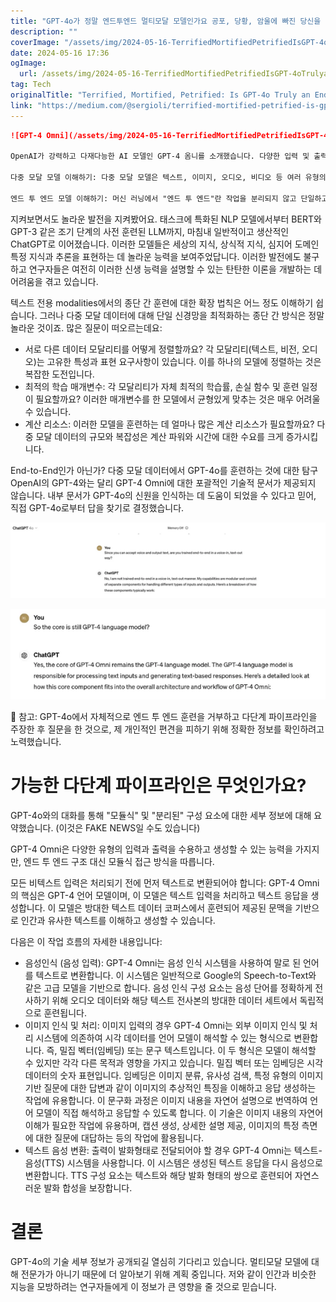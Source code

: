 ```yaml
---
title: "GPT-4o가 정말 엔드투엔드 멀티모달 모델인가요 공포, 당황, 암울에 빠진 당신을 떤들어드릴게요"
description: ""
coverImage: "/assets/img/2024-05-16-TerrifiedMortifiedPetrifiedIsGPT-4oTrulyanEnd-to-EndMulti-ModalModel_0.png"
date: 2024-05-16 17:36
ogImage: 
  url: /assets/img/2024-05-16-TerrifiedMortifiedPetrifiedIsGPT-4oTrulyanEnd-to-EndMulti-ModalModel_0.png
tag: Tech
originalTitle: "Terrified, Mortified, Petrified: Is GPT-4o Truly an End-to-End Multi-Modal Model?"
link: "https://medium.com/@sergioli/terrified-mortified-petrified-is-gpt-4o-truly-an-end-to-end-multi-modal-model-fe2ab3b934f2"
---
```



```markdown
![GPT-4 Omni](/assets/img/2024-05-16-TerrifiedMortifiedPetrifiedIsGPT-4oTrulyanEnd-to-EndMulti-ModalModel_0.png)

OpenAI가 강력하고 다재다능한 AI 모델인 GPT-4 옴니를 소개했습니다. 다양한 입력 및 출력 형식을 처리하는 능력이 탁월하지만, 기술 전문가와 연구자들이 GPT-4 옴니가 엔드 투 엔드 다중 모달 모델인지 아닌지를 이해하는 것은 매우 중요합니다. 이 구별은 다양한 영역에서의 응용에 대한 적절한 기대 설정 및 기능을 올바르게 활용하는 데 중요합니다.

다중 모달 모델 이해하기: 다중 모달 모델은 텍스트, 이미지, 오디오, 비디오 등 여러 유형의 데이터를 처리하고 생성하는 AI 시스템입니다. 이러한 모델은 다양한 입력의 종합적인 이해가 필요한 작업을 수행하기 위해 여러 모달리티의 정보를 통합합니다. 특히 엔드 투 엔드 다중 모달 모델은 각 모달리티에 대해 별도의 모델을 사용하지 않고 원시 데이터 입력(예: 음성, 이미지)을 직접 처리하여 출력(예: 텍스트, 생성된 이미지)을 생성합니다.

엔드 투 엔드 모델 이해하기: 머신 러닝에서 "엔드 투 엔드"란 작업을 분리되지 않고 단일하고 일관된 프로세스에서 시작부터 끝까지 수행하는 모델을 가리킵니다. 그러나 GPT-4 옴니는 전달 방식을 사용하여 각각 다른 유형의 데이터 및 작업을 독립적으로 처리하는 전문 컴포넌트를 포함합니다.
```

<div class="content-ad"></div>

지켜보면서도 놀라운 발전을 지켜봤어요. 태스크에 특화된 NLP 모델에서부터 BERT와 GPT-3 같은 조기 단계의 사전 훈련된 LLM까지, 마침내 일반적이고 생산적인 ChatGPT로 이어졌습니다. 이러한 모델들은 세상의 지식, 상식적 지식, 심지어 도메인 특정 지식과 추론을 표현하는 데 놀라운 능력을 보여주었답니다. 이러한 발전에도 불구하고 연구자들은 여전히 이러한 신생 능력을 설명할 수 있는 탄탄한 이론을 개발하는 데 어려움을 겪고 있습니다.

텍스트 전용 modalities에서의 종단 간 훈련에 대한 확장 법칙은 어느 정도 이해하기 쉽습니다. 그러나 다중 모달 데이터에 대해 단일 신경망을 최적화하는 종단 간 방식은 정말 놀라운 것이죠. 많은 질문이 떠오르는데요:

<div class="content-ad"></div>

- 서로 다른 데이터 모달리티를 어떻게 정렬할까요? 각 모달리티(텍스트, 비전, 오디오)는 고유한 특성과 표현 요구사항이 있습니다. 이를 하나의 모델에 정렬하는 것은 복잡한 도전입니다.
- 최적의 학습 매개변수: 각 모달리티가 자체 최적의 학습률, 손실 함수 및 훈련 일정이 필요할까요? 이러한 매개변수를 한 모델에서 균형있게 맞추는 것은 매우 어려울 수 있습니다.
- 계산 리소스: 이러한 모델을 훈련하는 데 얼마나 많은 계산 리소스가 필요할까요? 다중 모달 데이터의 규모와 복잡성은 계산 파워와 시간에 대한 수요를 크게 증가시킵니다.

End-to-End인가 아닌가? 다중 모달 데이터에서 GPT-4o를 훈련하는 것에 대한 탐구 OpenAI의 GPT-4와는 달리 GPT-4 Omni에 대한 포괄적인 기술적 문서가 제공되지 않습니다. 내부 문서가 GPT-4o의 신원을 인식하는 데 도움이 되었을 수 있다고 믿어, 직접 GPT-4o로부터 답을 찾기로 결정했습니다.

![이미지1](/assets/img/2024-05-16-TerrifiedMortifiedPetrifiedIsGPT-4oTrulyanEnd-to-EndMulti-ModalModel_1.png)

![이미지2](/assets/img/2024-05-16-TerrifiedMortifiedPetrifiedIsGPT-4oTrulyanEnd-to-EndMulti-ModalModel_2.png)

<div class="content-ad"></div>

📝 참고: GPT-4o에서 자체적으로 엔드 투 엔드 훈련을 거부하고 다단계 파이프라인을 주장한 후 질문을 한 것으로, 제 개인적인 편견을 피하기 위해 정확한 정보를 확인하려고 노력했습니다.

# 가능한 다단계 파이프라인은 무엇인가요?

GPT-4o와의 대화를 통해 "모듈식" 및 "분리된" 구성 요소에 대한 세부 정보에 대해 요약했습니다. (이것은 FAKE NEWS일 수도 있습니다)

GPT-4 Omni은 다양한 유형의 입력과 출력을 수용하고 생성할 수 있는 능력을 가지지만, 엔드 투 엔드 구조 대신 모듈식 접근 방식을 따릅니다.

<div class="content-ad"></div>

모든 비텍스트 입력은 처리되기 전에 먼저 텍스트로 변환되어야 합니다: GPT-4 Omni의 핵심은 GPT-4 언어 모델이며, 이 모델은 텍스트 입력을 처리하고 텍스트 응답을 생성합니다. 이 모델은 방대한 텍스트 데이터 코퍼스에서 훈련되어 제공된 문맥을 기반으로 인간과 유사한 텍스트를 이해하고 생성할 수 있습니다.

다음은 이 작업 흐름의 자세한 내용입니다:

- 음성인식 (음성 입력): GPT-4 Omni는 음성 인식 시스템을 사용하여 말로 된 언어를 텍스트로 변환합니다. 이 시스템은 일반적으로 Google의 Speech-to-Text와 같은 고급 모델을 기반으로 합니다. 음성 인식 구성 요소는 음성 단어를 정확하게 전사하기 위해 오디오 데이터와 해당 텍스트 전사본의 방대한 데이터 세트에서 독립적으로 훈련됩니다.
- 이미지 인식 및 처리: 이미지 입력의 경우 GPT-4 Omni는 외부 이미지 인식 및 처리 시스템에 의존하여 시각 데이터를 언어 모델이 해석할 수 있는 형식으로 변환합니다. 즉, 밀집 벡터(임베딩) 또는 문구 텍스트입니다. 이 두 형식은 모델이 해석할 수 있지만 각각 다른 목적과 영향을 가지고 있습니다. 밀집 벡터 또는 임베딩은 시각 데이터의 숫자 표현입니다. 임베딩은 이미지 분류, 유사성 검색, 특정 유형의 이미지 기반 질문에 대한 답변과 같이 이미지의 추상적인 특징을 이해하고 응답 생성하는 작업에 유용합니다. 이 문구화 과정은 이미지 내용을 자연어 설명으로 번역하여 언어 모델이 직접 해석하고 응답할 수 있도록 합니다. 이 기술은 이미지 내용의 자연어 이해가 필요한 작업에 유용하며, 캡션 생성, 상세한 설명 제공, 이미지의 특정 측면에 대한 질문에 대답하는 등의 작업에 활용됩니다.
- 텍스트 음성 변환: 출력이 발화형태로 전달되어야 할 경우 GPT-4 Omni는 텍스트-음성(TTS) 시스템을 사용합니다. 이 시스템은 생성된 텍스트 응답을 다시 음성으로 변환합니다. TTS 구성 요소는 텍스트와 해당 발화 형태의 쌍으로 훈련되어 자연스러운 발화 합성을 보장합니다.

# 결론

<div class="content-ad"></div>

GPT-4o의 기술 세부 정보가 공개되길 열심히 기다리고 있습니다. 멀티모달 모델에 대해 전문가가 아니기 때문에 더 알아보기 위해 계획 중입니다. 저와 같이 인간과 비슷한 지능을 모방하려는 연구자들에게 이 정보가 큰 영향을 줄 것으로 믿습니다.